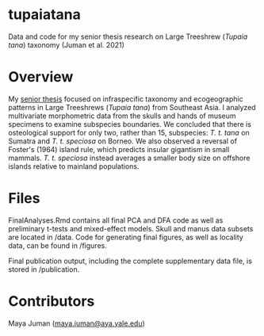 # tupaiatana
Data and code for my senior thesis research on Large Treeshrew (*Tupaia tana*) taxonomy (Juman et al. 2021)

# Overview
My <a href="https://academic.oup.com/jmammal/advance-article/doi/10.1093/jmammal/gyab059/6301373#265010819" target="_blank">senior thesis</a> focused on infraspecific taxonomy and ecogeographic patterns in Large Treeshrews (*Tupaia tana*) from Southeast Asia. I analyzed multivariate morphometric data from the skulls and hands of museum specimens to examine subspecies boundaries. We concluded that there is osteological support for only two, rather than 15, subspecies: *T. t. tana* on Sumatra and *T. t. speciosa* on Borneo. We also observed a reversal of Foster's (1964) island rule, which predicts insular gigantism in small mammals. *T. t. speciosa* instead averages a smaller body size on offshore islands relative to mainland populations.

# Files
FinalAnalyses.Rmd contains all final PCA and DFA code as well as preliminary t-tests and mixed-effect models. Skull and manus data subsets are located in /data. Code for generating final figures, as well as locality data, can be found in /figures.

Final publication output, including the complete supplementary data file, is stored in /publication.

# Contributors
Maya Juman (maya.juman@aya.yale.edu)
